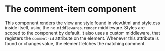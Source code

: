 # The comment-item component

This component renders the view and style found in view.html and style.css inside itself,
using the `nx.middlewares.render` middleware. Styles are scoped to the component by default.
It also uses a custom middleware, that registers the `comment-id` attribute on the element.
Whenever this attribute is found or changes value, the element fetches the matching comment.
